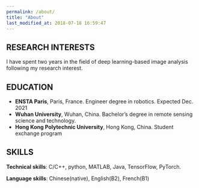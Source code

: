 ```yaml
---
permalink: /about/
title: "About"
last_modified_at: 2018-07-18 16:59:47
---
```


## RESEARCH INTERESTS

I have spent two years in the field of deep learning-based image analysis following my research interest.

## EDUCATION

- **ENSTA Paris**, Paris, France.  Engineer degree in robotics. Expected Dec. 2021
- **Wuhan University**, Wuhan, China.  Bachelor’s degree in remote sensing science and  technology.
- **Hong Kong Polytechnic University**, Hong Kong, China. Student exchange program

## SKILLS

**Technical skills**: C/C++, python, MATLAB, Java, TensorFlow, PyTorch.

**Language skills**: Chinese(native), English(B2), French(B1)